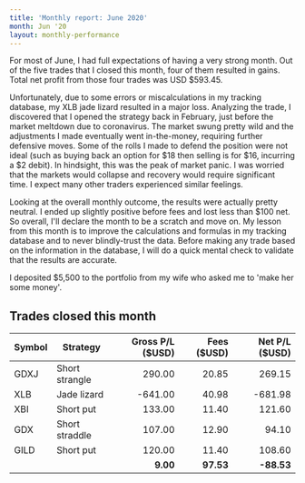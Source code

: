 ```yaml
---
title: 'Monthly report: June 2020'
month: Jun '20
layout: monthly-performance
---
```


For most of June, I had full expectations of having a very strong month. Out of the five trades that I closed this month, four of them resulted in gains. Total net profit from those four trades was USD $593.45.

Unfortunately, due to some errors or miscalculations in my tracking database, my XLB jade lizard resulted in a major loss. Analyzing the trade, I discovered that I opened the strategy back in February, just before the market meltdown due to coronavirus. The market swung pretty wild and the adjustments I made eventually went in-the-money, requiring further defensive moves. Some of the rolls I made to defend the position were not ideal (such as buying back an option for $18 then selling is for $16, incurring a $2 debit). In hindsight, this was the peak of market panic. I was worried that the markets would collapse and recovery would require significant time. I expect many other traders experienced similar feelings.

Looking at the overall monthly outcome, the results were actually pretty neutral. I ended up slightly positive before fees and lost less than $100 net. So overall, I'll declare the month to be a scratch and move on. My lesson from this month is to improve the calculations and formulas in my tracking database and to never blindly-trust the data. Before making any trade based on the information in the database, I will do a quick mental check to validate that the results are accurate.

I deposited $5,500 to the portfolio from my wife who asked me to 'make her some money'.

## Trades closed this month

| Symbol | Strategy       | Gross P/L ($USD) | Fees ($USD) | Net P/L ($USD) |
| ------ | -------------- | ----------------:| -----------:| --------------:|
| GDXJ   | Short strangle |           290.00 |       20.85 |         269.15 |
| XLB    | Jade lizard    |          -641.00 |       40.98 |        -681.98 |
| XBI    | Short put      |           133.00 |       11.40 |         121.60 |
| GDX    | Short straddle |           107.00 |       12.90 |          94.10 |
| GILD   | Short put      |           120.00 |       11.40 |         108.60 |
|        |                |         **9.00** |   **97.53** |     **-88.53** |
